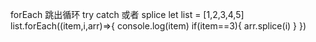 <!-- ## js小技巧 -->
forEach 跳出循环 try catch 或者 splice
let list = [1,2,3,4,5]
list.forEach((item,i,arr)=>{
    console.log(item)
    if(item==3){
        arr.splice(i)
    }
})